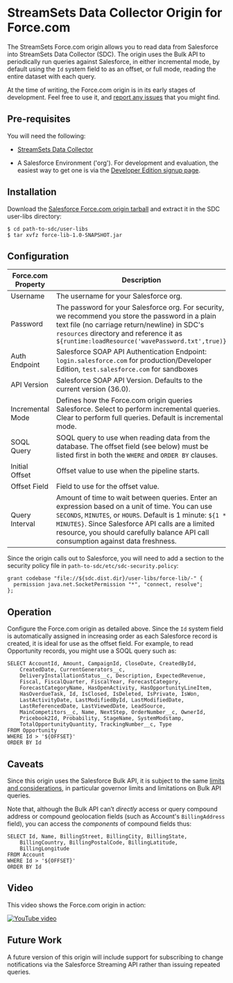 StreamSets Data Collector Origin for Force.com
==============================================

The StreamSets Force.com origin allows you to read data from Salesforce into StreamSets Data Collector (SDC). The origin uses the Bulk API to periodically run queries against Salesforce, in either incremental mode, by default using the `Id` system field to as an offset, or full mode, reading the entire dataset with each query.

At the time of writing, the Force.com  origin is in its early stages of development. Feel free to use it, and [report any issues](https://github.com/metadaddy/StreamSets-ForceDotCom/issues) that you might find.

Pre-requisites
--------------

You will need the following:

* [StreamSets Data Collector](https://streamsets.com/product/)

* A Salesforce Environment ('org'). For development and evaluation, the easiest way to get one is via the [Developer Edition signup page](https://developer.salesforce.com/signup).

Installation
------------

Download the [Salesforce Force.com origin tarball](https://github.com/metadaddy/StreamSets-ForceDotCom/blob/master/target/force-lib-1.0-SNAPSHOT.tar.gz?raw=true) and extract it in the SDC user-libs directory:

	$ cd path-to-sdc/user-libs
	$ tar xvfz force-lib-1.0-SNAPSHOT.jar

Configuration
-------------

| Force.com Property | Description |
| --- | --- |
| Username | The username for your Salesforce org. |
| Password | The password for your Salesforce org. For security, we recommend you store the password in a plain text file (no carriage return/newline) in SDC's `resources` directory and reference it as `${runtime:loadResource('wavePassword.txt',true)}` |
| Auth Endpoint | Salesforce SOAP API Authentication Endpoint: `login.salesforce.com` for production/Developer Edition, `test.salesforce.com` for sandboxes |
| API Version | Salesforce SOAP API Version. Defaults to the current version (36.0). |
| Incremental Mode | Defines how the Force.com origin queries Salesforce. Select to perform incremental queries. Clear to perform full queries. Default is incremental mode. |
| SOQL Query | SOQL query to use when reading data from the database. The offset field (see below) must be listed first in both the `WHERE` and `ORDER BY` clauses.|
| Initial Offset | Offset value to use when the pipeline starts. |
| Offset Field | Field to use for the offset value. |
| Query Interval | Amount of time to wait between queries. Enter an expression based on a unit of time. You can use `SECONDS`, `MINUTES`, or `HOURS`. Default is 1 minute: `${1 * MINUTES}`. Since Salesforce API calls are a limited resource, you should carefully balance API call consumption against data freshness.|

Since the origin calls out to Salesforce, you will need to add a section to the security policy file in `path-to-sdc/etc/sdc-security.policy`:

	grant codebase "file://${sdc.dist.dir}/user-libs/force-lib/-" {
	  permission java.net.SocketPermission "*", "connect, resolve";
	};

Operation
---------

Configure the Force.com origin as detailed above. Since the `Id` system field is automatically assigned in increasing order as each Salesforce record is created, it is ideal for use as the offset field. For example, to read Opportunity records, you might use a SOQL query such as:

	SELECT AccountId, Amount, CampaignId, CloseDate, CreatedById, 
		CreatedDate, CurrentGenerators__c, 
		DeliveryInstallationStatus__c, Description, ExpectedRevenue, 
		Fiscal, FiscalQuarter, FiscalYear, ForecastCategory, 
		ForecastCategoryName, HasOpenActivity, HasOpportunityLineItem, 
		HasOverdueTask, Id, IsClosed, IsDeleted, IsPrivate, IsWon, 
		LastActivityDate, LastModifiedById, LastModifiedDate, 
		LastReferencedDate, LastViewedDate, LeadSource, 
		MainCompetitors__c, Name, NextStep, OrderNumber__c, OwnerId, 
		Pricebook2Id, Probability, StageName, SystemModstamp, 
		TotalOpportunityQuantity, TrackingNumber__c, Type 
	FROM Opportunity 
	WHERE Id > '${OFFSET}' 
	ORDER BY Id

Caveats
-------

Since this origin uses the Salesforce Bulk API, it is subject to the same [limits and considerations](https://developer.salesforce.com/docs/atlas.en-us.api_asynch.meta/api_asynch/asynch_api_concepts_limits.htm), in particular governor limits and limitations on Bulk API queries.

Note that, although the Bulk API can’t *directly* access or query compound address or compound geolocation fields (such as Account's `BillingAddress` field), you can access the *components* of compound fields thus:

	SELECT Id, Name, BillingStreet, BillingCity, BillingState, 
		BillingCountry, BillingPostalCode, BillingLatitude, 
		BillingLongitude
	FROM Account
	WHERE Id > '${OFFSET}' 
	ORDER BY Id

Video
-----

This video shows the Force.com origin in action:

[![YouTube video](https://img.youtube.com/vi/l6wd92F9QwE/maxresdefault.jpg)](https://www.youtube.com/watch?v=l6wd92F9QwE)

Future Work
-----------

A future version of this origin will include support for subscribing to change notifications via the Salesforce Streaming API rather than issuing repeated queries.
